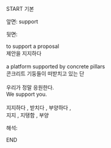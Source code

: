 START
기본

앞면:
support


뒷면:
<div>to support a proposal </div><div>제안을 지지하다</div><div><br></div><div><div>a platform supported by concrete pillars </div><div>콘크리트 기둥들이 떠받치고 있는 단</div></div><div><br></div><div><div><div>우리가 정말 응원한다.</div></div><div><div>We support you.</div></div></div><div><br></div><div>지지하다 , 받치다 , 부양하다 ,</div><div>지지 , 지탱함 , 부양</div>


해석:

END